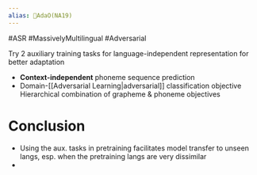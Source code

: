 ```yaml
---
alias: 🔬AdaO(NA19)
---
```

#ASR #MassivelyMultilingual #Adversarial 

Try 2 auxiliary training tasks for language-independent representation for better adaptation
- **Context-independent** phoneme sequence prediction
- Domain-[[Adversarial Learning|adversarial]] classification objective
Hierarchical combination of grapheme & phoneme objectives

# Conclusion
- Using the aux. tasks in pretraining facilitates model transfer to unseen langs, esp. when the pretraining langs are very dissimilar
- 

